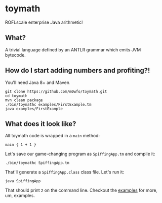 # toymath
ROFLscale enterprise Java arithmetic!

## What?

A trivial language defined by an ANTLR grammar which emits JVM bytecode.

## How do I start adding numbers and profiting?!

You'll need Java 8+ and Maven.

    git clone https://github.com/m0wfo/toymath.git
    cd toymath
    mvn clean package
    ./bin/toymathc examples/FirstExample.tm
    java examples/FirstExample

## What does it look like?

All toymath code is wrapped in a `main` method:

    main { 1 + 1 }

Let's save our game-changing program as `SpiffingApp.tm` and compile it:

    ./bin/toymathc SpiffingApp.tm

That'll generate a `SpiffingApp.class` class file. Let's run it:

    java SpiffingApp

That should print `2` on the command line. Checkout the [examples](/examples) for more, um, examples.

